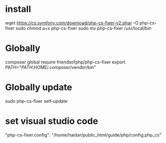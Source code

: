 # install

wget https://cs.symfony.com/download/php-cs-fixer-v2.phar -O php-cs-fixer
sudo chmod a+x php-cs-fixer
sudo mv php-cs-fixer /usr/local/bin

# Globally
composer global require friendsofphp/php-cs-fixer
export PATH="$PATH:$HOME/.composer/vendor/bin"

# Globally update
sudo php-cs-fixer self-update



# set visual studio code
"php-cs-fixer.config": "/home/haidar/public_html/guide/php/config.php_cs"

